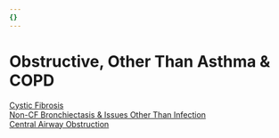 ```yaml
---
{}
---
```

   
# Obstructive, Other Than Asthma & COPD   
[Cystic Fibrosis](../../Pulmonary%20Medicine/01.%20Obstructive%20Lung%20Disease/Index/Cystic%20Fibrosis.md)   
[Non-CF Bronchiectasis & Issues Other Than Infection](../../Pulmonary%20Medicine/01.%20Obstructive%20Lung%20Disease/Index/Non-CF%20Bronchiectasis%20%26%20Issues%20Other%20Than%20Infection.md)   
[Central Airway Obstruction](../../Pulmonary%20Medicine/01.%20Obstructive%20Lung%20Disease/Index/Central%20Airway%20Obstruction.md)